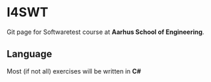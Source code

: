 # I4SWT
Git page for Softwaretest course at **Aarhus School of Engineering**.

## Language

Most (if not all) exercises will be written in **C#**
